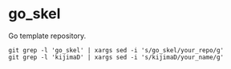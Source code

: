# go_skel

Go template repository.

```
git grep -l 'go_skel' | xargs sed -i 's/go_skel/your_repo/g'
git grep -l 'kijimaD' | xargs sed -i 's/kijimaD/your_name/g'
```
